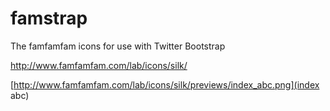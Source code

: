 # famstrap
The famfamfam icons for use with Twitter Bootstrap

http://www.famfamfam.com/lab/icons/silk/

[http://www.famfamfam.com/lab/icons/silk/previews/index_abc.png](index abc)
